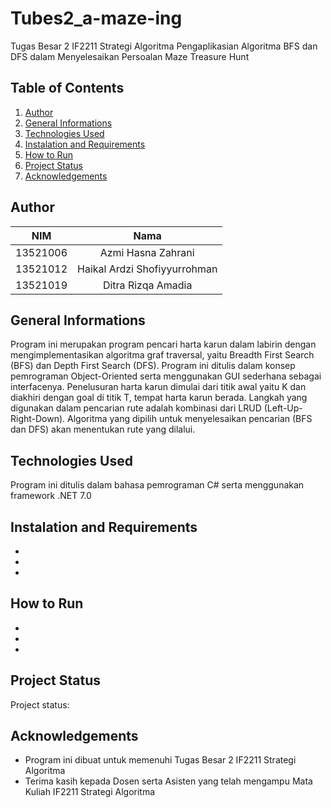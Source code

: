 # Tubes2_a-maze-ing
Tugas Besar 2 IF2211 Strategi Algoritma
Pengaplikasian Algoritma BFS dan DFS dalam Menyelesaikan Persoalan Maze Treasure Hunt

## Table of Contents
1. [Author](#author)
2. [General Informations](#general-informations)
3. [Technologies Used](#technologies-used)
4. [Instalation and Requirements](#instalation-and-requirements)
5. [How to Run](#how-to-run)
6. [Project Status](#project-status)
7. [Acknowledgements](#acknowledgements)

## Author
| NIM | Nama |
|:---:|:----:|
|13521006| Azmi Hasna Zahrani|
|13521012| Haikal Ardzi Shofiyyurrohman|
|13521019| Ditra Rizqa Amadia |

## General Informations
Program ini merupakan program pencari harta karun dalam labirin dengan mengimplementasikan algoritma graf traversal, yaitu Breadth First Search (BFS) dan Depth First Search (DFS). Program ini ditulis dalam konsep pemrograman Object-Oriented serta menggunakan GUI sederhana sebagai interfacenya.
Penelusuran harta karun dimulai dari titik awal yaitu K dan diakhiri dengan goal di titik T, tempat harta karun berada. Langkah yang digunakan dalam pencarian rute adalah kombinasi dari LRUD (Left-Up-Right-Down). Algoritma yang dipilih untuk menyelesaikan pencarian (BFS dan DFS) akan menentukan rute yang dilalui.

## Technologies Used
Program ini ditulis dalam bahasa pemrograman C# serta menggunakan framework .NET 7.0

## Instalation and Requirements
-
-
-

## How to Run
-
-
-

## Project Status
Project status:

## Acknowledgements
- Program ini dibuat untuk memenuhi Tugas Besar 2 IF2211 Strategi Algoritma
- Terima kasih kepada Dosen serta Asisten yang telah mengampu Mata Kuliah IF2211 Strategi Algoritma

